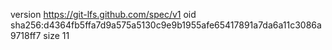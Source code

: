 version https://git-lfs.github.com/spec/v1
oid sha256:d4364fb5ffa7d9a575a5130c9e9b1955afe65417891a7da6a11c3086a9718ff7
size 11
